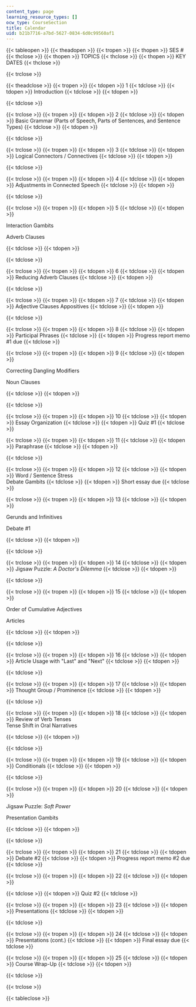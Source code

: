 ```yaml
---
content_type: page
learning_resource_types: []
ocw_type: CourseSection
title: Calendar
uid: b21b7716-a7bd-5627-0834-6d0c99560af1
---
```


{{< tableopen >}}
{{< theadopen >}}
{{< tropen >}}
{{< thopen >}}
SES #
{{< thclose >}}
{{< thopen >}}
TOPICS
{{< thclose >}}
{{< thopen >}}
KEY DATES
{{< thclose >}}

{{< trclose >}}

{{< theadclose >}}
{{< tropen >}}
{{< tdopen >}}
1
{{< tdclose >}}
{{< tdopen >}}
Introduction
{{< tdclose >}}
{{< tdopen >}}

{{< tdclose >}}

{{< trclose >}}
{{< tropen >}}
{{< tdopen >}}
2
{{< tdclose >}}
{{< tdopen >}}
Basic Grammar (Parts of Speech, Parts of Sentences, and Sentence Types)
{{< tdclose >}}
{{< tdopen >}}

{{< tdclose >}}

{{< trclose >}}
{{< tropen >}}
{{< tdopen >}}
3
{{< tdclose >}}
{{< tdopen >}}
Logical Connectors / Connectives
{{< tdclose >}}
{{< tdopen >}}

{{< tdclose >}}

{{< trclose >}}
{{< tropen >}}
{{< tdopen >}}
4
{{< tdclose >}}
{{< tdopen >}}
Adjustments in Connected Speech
{{< tdclose >}}
{{< tdopen >}}

{{< tdclose >}}

{{< trclose >}}
{{< tropen >}}
{{< tdopen >}}
5
{{< tdclose >}}
{{< tdopen >}}


Interaction Gambits

Adverb Clauses


{{< tdclose >}}
{{< tdopen >}}

{{< tdclose >}}

{{< trclose >}}
{{< tropen >}}
{{< tdopen >}}
6
{{< tdclose >}}
{{< tdopen >}}
Reducing Adverb Clauses
{{< tdclose >}}
{{< tdopen >}}

{{< tdclose >}}

{{< trclose >}}
{{< tropen >}}
{{< tdopen >}}
7
{{< tdclose >}}
{{< tdopen >}}
Adjective Clauses Appositives
{{< tdclose >}}
{{< tdopen >}}

{{< tdclose >}}

{{< trclose >}}
{{< tropen >}}
{{< tdopen >}}
8
{{< tdclose >}}
{{< tdopen >}}
Participal Phrases
{{< tdclose >}}
{{< tdopen >}}
Progress report memo #1 due
{{< tdclose >}}

{{< trclose >}}
{{< tropen >}}
{{< tdopen >}}
9
{{< tdclose >}}
{{< tdopen >}}


Correcting Dangling Modifiers

Noun Clauses


{{< tdclose >}}
{{< tdopen >}}

{{< tdclose >}}

{{< trclose >}}
{{< tropen >}}
{{< tdopen >}}
10
{{< tdclose >}}
{{< tdopen >}}
Essay Organization
{{< tdclose >}}
{{< tdopen >}}
Quiz #1
{{< tdclose >}}

{{< trclose >}}
{{< tropen >}}
{{< tdopen >}}
11
{{< tdclose >}}
{{< tdopen >}}
Paraphrase
{{< tdclose >}}
{{< tdopen >}}

{{< tdclose >}}

{{< trclose >}}
{{< tropen >}}
{{< tdopen >}}
12
{{< tdclose >}}
{{< tdopen >}}
Word / Sentence Stress  
Debate Gambits
{{< tdclose >}}
{{< tdopen >}}
Short essay due
{{< tdclose >}}

{{< trclose >}}
{{< tropen >}}
{{< tdopen >}}
13
{{< tdclose >}}
{{< tdopen >}}


Gerunds and Infinitives

Debate #1


{{< tdclose >}}
{{< tdopen >}}

{{< tdclose >}}

{{< trclose >}}
{{< tropen >}}
{{< tdopen >}}
14
{{< tdclose >}}
{{< tdopen >}}
Jigsaw Puzzle: _A Doctor's Dilemma_
{{< tdclose >}}
{{< tdopen >}}

{{< tdclose >}}

{{< trclose >}}
{{< tropen >}}
{{< tdopen >}}
15
{{< tdclose >}}
{{< tdopen >}}


Order of Cumulative Adjectives

Articles


{{< tdclose >}}
{{< tdopen >}}

{{< tdclose >}}

{{< trclose >}}
{{< tropen >}}
{{< tdopen >}}
16
{{< tdclose >}}
{{< tdopen >}}
Article Usage with "Last" and "Next"
{{< tdclose >}}
{{< tdopen >}}

{{< tdclose >}}

{{< trclose >}}
{{< tropen >}}
{{< tdopen >}}
17
{{< tdclose >}}
{{< tdopen >}}
Thought Group / Prominence
{{< tdclose >}}
{{< tdopen >}}

{{< tdclose >}}

{{< trclose >}}
{{< tropen >}}
{{< tdopen >}}
18
{{< tdclose >}}
{{< tdopen >}}
Review of Verb Tenses  
Tense Shift in Oral Narratives  

{{< tdclose >}}
{{< tdopen >}}

{{< tdclose >}}

{{< trclose >}}
{{< tropen >}}
{{< tdopen >}}
19
{{< tdclose >}}
{{< tdopen >}}
Conditionals
{{< tdclose >}}
{{< tdopen >}}

{{< tdclose >}}

{{< trclose >}}
{{< tropen >}}
{{< tdopen >}}
20
{{< tdclose >}}
{{< tdopen >}}


Jigsaw Puzzle: _Soft Power_

Presentation Gambits


{{< tdclose >}}
{{< tdopen >}}

{{< tdclose >}}

{{< trclose >}}
{{< tropen >}}
{{< tdopen >}}
21
{{< tdclose >}}
{{< tdopen >}}
Debate #2
{{< tdclose >}}
{{< tdopen >}}
Progress report memo #2 due
{{< tdclose >}}

{{< trclose >}}
{{< tropen >}}
{{< tdopen >}}
22
{{< tdclose >}}
{{< tdopen >}}

{{< tdclose >}}
{{< tdopen >}}
Quiz #2
{{< tdclose >}}

{{< trclose >}}
{{< tropen >}}
{{< tdopen >}}
23
{{< tdclose >}}
{{< tdopen >}}
Presentations
{{< tdclose >}}
{{< tdopen >}}

{{< tdclose >}}

{{< trclose >}}
{{< tropen >}}
{{< tdopen >}}
24
{{< tdclose >}}
{{< tdopen >}}
Presentations (cont.)
{{< tdclose >}}
{{< tdopen >}}
Final essay due
{{< tdclose >}}

{{< trclose >}}
{{< tropen >}}
{{< tdopen >}}
25
{{< tdclose >}}
{{< tdopen >}}
Course Wrap-Up
{{< tdclose >}}
{{< tdopen >}}

{{< tdclose >}}

{{< trclose >}}

{{< tableclose >}}
